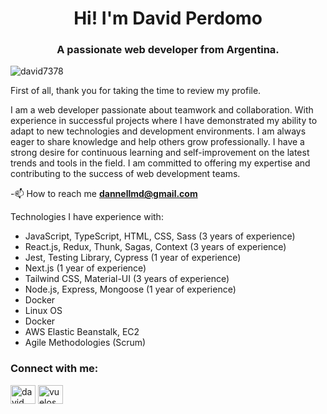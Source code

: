 <h1 align="center">Hi! I'm David Perdomo</h1>
<h3 align="center">A passionate web developer from Argentina.</h3>

<p align="left"> <img src="https://komarev.com/ghpvc/?username=david7378&label=Profile%20views&color=0e75b6&style=flat" alt="david7378" /> </p>

First of all, thank you for taking the time to review my profile.

I am a web developer passionate about teamwork and collaboration. With experience in successful projects where I have demonstrated my ability to adapt to new technologies and development environments. I am always eager to share knowledge and help others grow professionally. I have a strong desire for continuous learning and self-improvement on the latest trends and tools in the field. I am committed to offering my expertise and contributing to the success of web development teams.

-📫 How to reach me **dannellmd@gmail.com**

Technologies I have experience with:
<ul>
  <li>JavaScript, TypeScript, HTML, CSS, Sass (3 years of experience)</li>
   <li>React.js, Redux, Thunk, Sagas, Context (3 years of experience)</li>
   <li>Jest, Testing Library, Cypress (1 year of experience)</li>
   <li>Next.js (1 year of experience)</li>
   <li>Tailwind CSS, Material-UI (3 years of experience)</li>
   <li>Node.js, Express, Mongoose (1 year of experience)</li>
   <li>Docker</li>
   <li>Linux OS</li>
   <li>Docker</li>
   <li>AWS Elastic Beanstalk, EC2</li>
   <li>Agile Methodologies (Scrum)</li>
</ul>


<h3 align="left">Connect with me:</h3>
<p align="left">
<a href="https://www.linkedin.com/in/perdomodavid/" target="_blank"><img align="center" src="https://raw.githubusercontent.com/rahuldkjain/github-profile-readme-generator/master/src/images/icons/Social/linked-in-alt.svg" alt="david perdomo" height="30" width="40" /></a>
<a href="https://instagram.com/vuelos_cor" target="_blank"><img align="center" src="https://raw.githubusercontent.com/rahuldkjain/github-profile-readme-generator/master/src/images/icons/Social/instagram.svg" alt="vuelos_cor" height="30" width="40" /></a>
</p>
